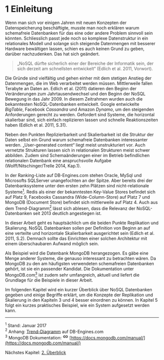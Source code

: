 # 1 Einleitung

Wenn man sich vor einigen Jahren mit neuen Konzepten der Datenspeicherung beschäftigte, musste man noch erklären warum schemafreie Datenbanken für das eine oder andere Problem sinnvoll sein könnten. Schliesslich passt jede noch so komplexe Datenstruktur in ein relationales Modell und solange sich steigende Datenmengen mit besserer Hardware bewältigen lassen, schien es auch keinen Grund zu geben, darüber nachzudenken. Das hat sich geändert. 

>„NoSQL dürfte sicherlich einer der Bereiche der Informatik sein, der sich derzeit am schnellsten entwickelt“ (Edlich et al. 2011, Vorwort). 

Die Gründe sind vielfältig und gehen einher mit dem stetigen Anstieg der Datenmengen, die im Web verarbeitet werden müssen. Mittlerweile fallen Terabyte an Daten an.
Edlich et al. (2011) datieren den Beginn der Veränderungen zum Jahrtausendwechsel und den Beginn der NoSQL Bewegung in das Jahr 2009. In diesem Zeitrahmen wurden auch die bekanntesten NoSQL-Datenbanken entwickelt. Google entwickelte *BigTable*, Facebook *Cassandra* und Amazon *Dynamo*, um den steigenden Anforderungen gerecht zu werden. Gefordert sind Systeme, die horizontal skalierbar sind, sich einfach replizieren lassen und schnelle Reaktionszeiten haben (Edlich et al. 2011, S.31).

Neben den Punkten Replizierbarkeit und Skalierbarkeit ist die Struktur der Daten selbst ein Grund warum schemafreie Datenbanken interessanter werden.  „User-generated content“ liegt meist unstrukturiert vor. Auch vernetzte Strukturen lassen sich in relationalen Strukturen meist schwer abbilden. Zudem sind Schemaänderungen einer im Betrieb befindlichen relationalen Datenbank eine anspruchsvolle Aufgabe (Wolff/Nitschinger/Trelle 2014,  Kap.1).

In der Ranking-Liste auf DB-Engines.com stehen Oracle, MySql und Microsofts SQLServer unangefochten an der Spitze. Aber bereits drei der Datenbanksysteme unter den ersten zehn Plätzen sind nicht-relationale Systeme[<sup>1][foot11]. Redis als einer der bekanntesten Key-Value Stores befindet sich auf Platz 9, Facebooks Cassandra (Wide-Column-Store) auf Platz 7 und MongoDB (Document Store) befindet sich mittlerweile auf Platz 4. Auch aus dem Trend-Diagramm[<sup>2][foot12] lässt sich ablesen, dass die Relevanz der NoSQL-Datenbanken seit 2013 deutlich angestiegen ist. 

In dieser Arbeit geht es hauptsächlich um die beiden Punkte Replikation und Skalierung. NoSQL Datenbanken sollen per Definition von Beginn an auf eine verteilte und horizontale Skalierbarkeit ausgerichtet sein (Edlich et al. 2011, S.2). Demnach sollte das Einrichten einer solchen Architektur mit einem überschaubaren Aufwand möglich sein. 

Als Beispiel wird die Datenbank MongoDB herangezogen. Es gäbe eine Menge anderer Systeme, die genauso interessant zu betrachten wären. Da MongoDB zu den am häufigsten verwendeten schemafreien Datenbanken gehört, ist sie ein passender Kandidat. Die Dokumentation unter MongoDB.com[<sup>3][foot13] ist zudem sehr umfangreich, aktuell und liefert die Grundlage für die Beispiele in dieser Arbeit.

Im folgenden Kapitel wird ein kurzer Überblick über NoSQL Datenbanken gegeben und einige Begriffe erklärt, um die Konzepte der Replikation und Skalierung in den Kapiteln 3 und 4 besser einordnen zu können. In Kapitel 5 folgt ein kurzes praktisches Beispiel, wie ein System aufgesetzt werden kann.


***

[foot11]:    #footnote11
[foot12]:    #footnote12
[foot13]:    #footnote13

[kap2]:       ./02_ueberblick.md "Überblick"
[trend]:      ./07_anhang.md#-ranking-diagramm-db-enginescom "Ranking-Diagramm"

<a name="footnote11"></a> <a><sup>1</sup></a> Stand: Januar 2017  
<a name="footnote12"></a> <a><sup>2</sup></a> Anhang: [Trend-Diagramm][trend] auf DB-Engines.com   
<a name="footnote13"></a> <a><sup>3</sup></a> MongoDB Dokumentation:  ![](pict/link.png)  [https://docs.mongodb.com/manual/](https://docs.mongodb.com/manual/)


Nächstes Kapitel: [2. Überblick][kap2]  
